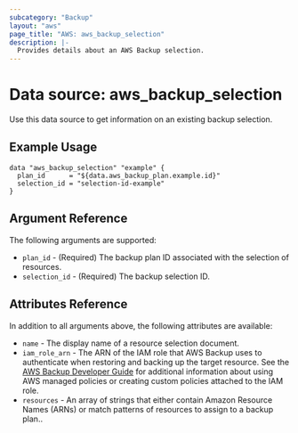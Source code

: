 ```yaml
---
subcategory: "Backup"
layout: "aws"
page_title: "AWS: aws_backup_selection"
description: |-
  Provides details about an AWS Backup selection.
---
```


# Data source: aws_backup_selection

Use this data source to get information on an existing backup selection.

## Example Usage

```hcl
data "aws_backup_selection" "example" {
  plan_id      = "${data.aws_backup_plan.example.id}"
  selection_id = "selection-id-example"
}
```

## Argument Reference

The following arguments are supported:

* `plan_id` - (Required) The backup plan ID associated with the selection of resources.
* `selection_id` - (Required) The backup selection ID.

## Attributes Reference

In addition to all arguments above, the following attributes are available:

* `name` - The display name of a resource selection document.
* `iam_role_arn` - The ARN of the IAM role that AWS Backup uses to authenticate when restoring and backing up the target resource. See the [AWS Backup Developer Guide](https://docs.aws.amazon.com/aws-backup/latest/devguide/access-control.html#managed-policies) for additional information about using AWS managed policies or creating custom policies attached to the IAM role.
* `resources` - An array of strings that either contain Amazon Resource Names (ARNs) or match patterns of resources to assign to a backup plan..

